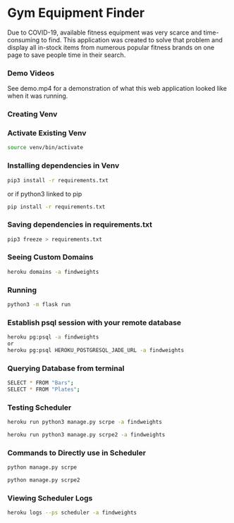 # Gym Equipment Finder
Due to COVID-19, available fitness equipment was very scarce and time-consuming to find. This application was created to solve that problem and display all in-stock items from numerous popular fitness brands on one page to save people time in their search.

### Demo Videos
See demo.mp4 for a demonstration of what this web application looked like when it was running.

### Creating Venv

### Activate Existing Venv
```bash
source venv/bin/activate
```

### Installing dependencies in Venv
```bash
pip3 install -r requirements.txt
```
or if python3 linked to pip
```bash
pip install -r requirements.txt
```

### Saving dependencies in requirements.txt
```bash
pip3 freeze > requirements.txt
```

### Seeing Custom Domains
```bash
heroku domains -a findweights
```

### Running
```bash
python3 -m flask run
```

### Establish psql session with your remote database
```bash
heroku pg:psql -a findweights
or
heroku pg:psql HEROKU_POSTGRESQL_JADE_URL -a findweights
```

### Querying Database from terminal
```bash
SELECT * FROM "Bars";
SELECT * FROM "Plates";
```

### Testing Scheduler 
```bash
heroku run python3 manage.py scrpe -a findweights
```
```bash
heroku run python3 manage.py scrpe2 -a findweights
```

### Commands to Directly use in Scheduler
```bash
python manage.py scrpe
```
```bash
python manage.py scrpe2
```

### Viewing Scheduler Logs
```bash
heroku logs --ps scheduler -a findweights
```